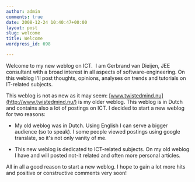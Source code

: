 ```yaml
---
author: admin
comments: true
date: 2008-12-24 10:40:47+00:00
layout: post
slug: welcome
title: Welcome
wordpress_id: 698

---
```


Welcome to my new weblog on ICT.  I am Gerbrand van Dieijen, JEE consultant with a broad interest in all aspects of software-engineering. On this weblog I'll post thoughts, opinions, analyses on trends and tutorials on IT-related subjects.

This weblog is not as new as it may seem: [www.twistedmind.nu](http://www.twistedmind.nu/) is my older weblog. This weblog is in Dutch and contains also a lot of postings on ICT. I decided to start a new weblog for two reasons:




  * My old weblog was in Dutch. Using English I can serve a bigger audience (so to speak). I some people viewed postings using google translate, so it's not only vanity of me.


  * This new weblog is dedicated to ICT-related subjects. On my old weblog I have and will posted not-it related and often more personal articles.


All in all a good reason to start a new weblog. I hope to gain a lot more hits and positive or constructive comments very soon!
